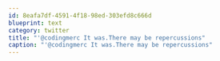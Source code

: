 ```yaml
---
id: 8eafa7df-4591-4f18-98ed-303efd8c666d
blueprint: text
category: twitter
title: "'@codingmerc It was.There may be repercussions"
caption: "'@codingmerc It was.There may be repercussions"
---
```

